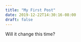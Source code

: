 ```yaml
---
title: "My First Post"
date: 2019-12-22T14:30:16-08:00
draft: false
---
```


Will it change this time?

